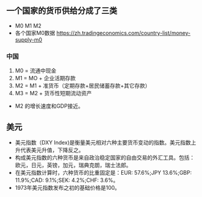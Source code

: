 ## 一个国家的货币供给分成了三类
- M0 M1 M2
- 各个国家M0数据 https://zh.tradingeconomics.com/country-list/money-supply-m0

### 中国
1. M0 = 流通中现金
2. M1 = MO + 企业活期存款
3. M2 = M1 + 准货币（定期存款+居民储蓄存款+其它存款）
4. M3 = M2 + 货币性短期流动资产

- M2 的增长速度和GDP接近。




## 美元
- 美元指数（DXY Index)是衡量美元相对六种主要货币变动的指数。美元指数上升代表美元升值，下降反之。
- 构成美元指数的六种货币是来自政治稳定国家的自由交易的外汇工具。包括：欧元，日元，英镑，加元，瑞典克朗，瑞士法郎。
- 在美元指数计算时，六种货币的比重固定是：EUR: 57.6%;JPY 13.6%;GBP: 11.9%;CAD: 9.1%;SEK: 4.2%;CHF: 3.6%。
- 1973年美元指数发布之初的基础价格是100。